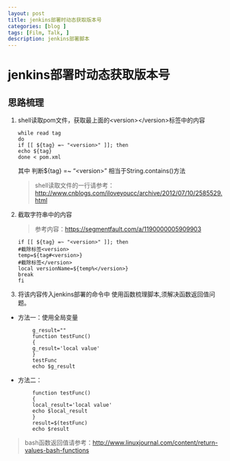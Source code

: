 ```yaml
---
layout: post
title: jenkins部署时动态获取版本号
categories: [blog ]
tags: [Film, Talk, ]
description: jenkins部署脚本
---
```




# jenkins部署时动态获取版本号

## 思路梳理

1. shell读取pom文件，获取最上面的\<version\>\</version\>标签中的内容

	```
	while read tag
	do
	if [[ ${tag} =~ "<version>" ]]; then
	echo ${tag}
	done < pom.xml 
	```
	其中 判断$\{tag\} =\~ “\<version\>” 相当于String.contains()方法 
	> shell读取文件的一行请参考：http://www.cnblogs.com/iloveyoucc/archive/2012/07/10/2585529.html

2. 截取字符串中的内容
	> 参考内容：https://segmentfault.com/a/1190000005909903
	
	```
	if [[ ${tag} =~ "<version>" ]]; then
	#截除标签<version>
	temp=${tag#<version>}
	#截除标签</version>
	local versionName=${temp%</version>}
	break
	fi
	```
	
3. 将该内容传入jenkins部署的命令中
使用函数梳理脚本,须解决函数返回值问题。
- 方法一：使用全局变量
```
		g_result=""
		function testFunc()  
		{  
		g_result='local value'  
		}  
		testFunc  
		echo $g_result  
```
- 方法二：
```
		function testFunc()
		{
		local_result='local value'  
		echo $local_result  
		}   
		result=$(testFunc)  
		echo $result  
```
> bash函数返回值请参考：http://www.linuxjournal.com/content/return-values-bash-functions
